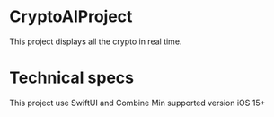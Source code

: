 # CryptoAIProject
This project displays all the crypto in real time.

# Technical specs
This project use SwiftUI and Combine
Min supported version iOS 15+

